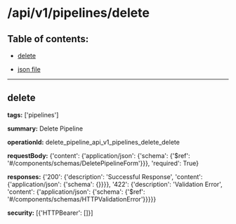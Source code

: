 # /api/v1/pipelines/delete

## Table of contents:
- [delete](#delete)

- [json file](./_api_v1_pipelines_delete.json)

---
<a name="delete"></a>
## delete

**tags:** ['pipelines']

**summary:** Delete Pipeline

**operationId:** delete_pipeline_api_v1_pipelines_delete_delete

**requestBody:** {'content': {'application/json': {'schema': {'$ref': '#/components/schemas/DeletePipelineForm'}}}, 'required': True}

**responses:** {'200': {'description': 'Successful Response', 'content': {'application/json': {'schema': {}}}}, '422': {'description': 'Validation Error', 'content': {'application/json': {'schema': {'$ref': '#/components/schemas/HTTPValidationError'}}}}}

**security:** [{'HTTPBearer': []}]

